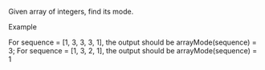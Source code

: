 Given array of integers, find its mode.

Example

For sequence = [1, 3, 3, 3, 1], the output should be
arrayMode(sequence) = 3;
For sequence = [1, 3, 2, 1], the output should be
arrayMode(sequence) = 1
